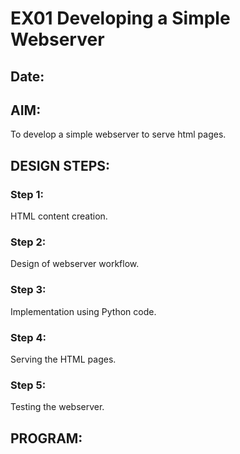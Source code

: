 # EX01 Developing a Simple Webserver
## Date:

## AIM:
To develop a simple webserver to serve html pages.

## DESIGN STEPS:
### Step 1: 
HTML content creation.

### Step 2:
Design of webserver workflow.

### Step 3:
Implementation using Python code.

### Step 4:
Serving the HTML pages.

### Step 5:
Testing the webserver.

## PROGRAM:
<!DOCTYPE html>
<html lang="en">
<head>
    <meta charset="UTF-8">
    <meta name="viewport" content="width=device-width, initial-scale=1.0">
    <title>Document</title>
    <link rel="stylesheet" href="https://cdn.jsdelivr.net/npm/bootstrap-icons@1.11.3/font/bootstrap-icons.min.css">
    <link href="https://cdn.jsdelivr.net/npm/bootstrap@5.3.3/dist/css/bootstrap.min.css" rel="stylesheet"
        integrity="sha384-QWTKZyjpPEjISv5WaRU9OFeRpok6YctnYmDr5pNlyT2bRjXh0JMhjY6hW+ALEwIH" crossorigin="anonymous">
</head>
<body>
    <style>
        .icon {
            color: red;
            font-size: 25px;
            padding: 1%;
        }
        .icon:hover {
            color: gray;
        }
        a {
            padding: 10px;
            font-family: 'Courier New';
            color: darkcyan;
            text-decoration: dotted;
            font-size: 20px;
        }

        a:hover {
            color: red;
        }
    </style>
    <div style="height: 100%; background-color: #dcdcdc;">
        <div class="row border border-3" style="background-color: #dcdcdc; height:10%">
            <div class="col-5">
                <i class="bi bi-twitter icon"></i>
                <i class="bi bi-youtube icon"></i>
                <i class="bi bi-facebook icon"></i>
                <i class="bi bi-linkdin icon"></i>
                <i class="bi bi-whatsapp icon"></i>
                <i class="bi bi-instagram icon"></i>
            </div>
            <div class="col-4">
                <nav class="navbar navbar-expand-lg">
                    <div class="container-fluid">
                        <div class="collapse navbar-collapse" id="navbarSupportedContent">
                            <ul class="navbar-nav me-auto mb-2 mb-lg-0">
                                <li class="nav-item">
                                    <a class="nav-link active" aria-current="page" href="#">Alumini</a>
                                </li>
                                <li class="nav-item">
                                    <a class="nav-link" href="#">Events</a>
                                </li>
                                <li class="nav-item dropdown">
                                    <a class="nav-link dropdown-toggle" href="#" role="button" data-bs-toggle="dropdown"
                                        aria-expanded="false">
                                        Department
                                    </a>
                                    <ul class="dropdown-menu">
                                        <li><a class="dropdown-item" href="#">CSE</a></li>
                                        <li><a class="dropdown-item" href="#">IT</a></li>
                                        <li>
                                            <hr class="dropdown-divider">
                                        </li>
                                        <li><a class="dropdown-item" href="#">ECE</a></li>
                                        <li><a class="dropdown-item" href="#">EEE</a></li>
                                    </ul>
                                </li>
                            </ul>
                        </div>
                    </div>
                </nav>
            </div>
            <div class="col-2">
                <input type="search" placeholder="search" style="border-radius:3px; padding:3px;">
            </div>
        </div>
        <div style="display: flex; height:20%;background-color: white" >
            <div style="width: 40%; padding-top :3%">
                <img style="width: 100%;"
                    src="https://th.bing.com/th/id/R.034cf1cf14661ed9a95b8de0ac808853?rik=A0VCwkWaTLYFWg&riu=http%3a%2f%2ftraining.saveetha.in%2fpluginfile.php%2f1%2fcore_admin%2flogo%2f0x200%2f1623542614%2flogo_1.png&ehk=xh37cRaMdzwXDSnajURQi%2fR8HDRqlqr5i7O9o3ZdCQc%3d&risl=&pid=ImgRaw&r=0"
                    alt="">
            </div>
            <div style="width: 55%; padding:5%; padding-left: 1%; ">
                <a href="">Home</a>
                <a href="">DEPT</a>
                <a href="">Life at SEC</a>
                <a href="">Placement</a>
                <a href="">About</a>
            </div>
            <div style="width: 20%; padding-top: 4%;">
                <input style="height: 30px;
                width: 80%;
                background-image : url(html/search-removebg-preview.png);
                background-size: contain;
                background-repeat : no-repeat;
                border-radius : 15px;
                padding-left : 40px; " type="text" name="search">
    
            </div>
        </div>

        <div style="display:flex; height:30%;">
            <div style="width: 30%;" style="color: red;"></div>
            <div style="width: 70%; padding-top:1%; padding-right:1%">
                <div id="carouselExampleIndicators" class="carousel slide" data-bs-ride="carousel">
                    <div class="carousel-indicators">
                        <button type="button" data-bs-target="#carouselExampleIndicators" data-bs-slide-to="0"
                            class="active" aria-current="true" aria-label="Slide 1"></button>
                        <button type="button" data-bs-target="#carouselExampleIndicators" data-bs-slide-to="1"
                            aria-label="Slide 2"></button>
                        <button type="button" data-bs-target="#carouselExampleIndicators" data-bs-slide-to="2"
                            aria-label="Slide 3"></button>
                        <button type="button" data-bs-target="#carouselExampleIndicators" data-bs-slide-to="3"
                            aria-label="Slide 4"></button>
                        <button type="button" data-bs-target="#carouselExampleIndicators" data-bs-slide-to="4"
                            aria-label="Slide 5"></button>
                    </div>
                    <div class="carousel-inner">
                        <div class="carousel-item active">
                            <img src="https://motionbgs.com/media/1407/luffy-gear.jpg" class="d-block w-100" alt="...">
                        </div>
                        <div class="carousel-item">
                            <img src="https://th.bing.com/th/id/OIP.-TaoV93kMxYIJQ4QcnEJKQHaEK?rs=1&pid=ImgDetMain"
                                class="d-block w-100" alt="...">
                        </div>
                        <div class="carousel-item">
                            <img src="https://th.bing.com/th/id/OIP.7Mmam9FLO4KzFBOqkPc1cwHaEK?rs=1&pid=ImgDetMain"
                                class="d-block w-100" alt="...">
                        </div>
                        <div class="carousel-item">
                            <img src="https://th.bing.com/th/id/OIP.8-ZuLQgklT8RiOdLb2rg3AHaEK?rs=1&pid=ImgDetMain"
                                class="d-block w-100" alt="...">
                        </div>
                        <div class="carousel-item">
                            <img src="https://th.bing.com/th/id/OIP.ApWLnkO6TBa7e6U6AKjwEwHaEK?rs=1&pid=ImgDetMain"
                                class="d-block w-100" alt="...">
                        </div>
                    </div>
                    <button class="carousel-control-prev" type="button" data-bs-target="#carouselExampleIndicators"
                        data-bs-slide="prev">
                        <span class="carousel-control-prev-icon" aria-hidden="true"></span>
                        <span class="visually-hidden">Previous</span>
                    </button>
                    <button class="carousel-control-next" type="button" data-bs-target="#carouselExampleIndicators"
                        data-bs-slide="next">
                        <span class="carousel-control-next-icon" aria-hidden="true"></span>
                        <span class="visually-hidden">Next</span>
                    </button>
                </div>
            </div>
        </div>
    </div>
    <script src="https://cdn.jsdelivr.net/npm/bootstrap@5.3.3/dist/js/bootstrap.bundle.min.js"
        integrity="sha384-YvpcrYf0tY3lHB60NNkmXc5s9fDVZLESaAA55NDzOxhy9GkcIdslK1eN7N6jIeHz"
        crossorigin="anonymous"></script>
</body>
</html>

## OUTPUT:
<img width="905" alt="capture1" src="https://github.com/NaveenKumarV2005/simplewebserver/assets/151476286/c373aa47-e6f4-4837-996a-0d07a6e16aa4">
![Uploading capture2.png…]()


## RESULT:
The program for implementing simple webserver is executed successfully.
